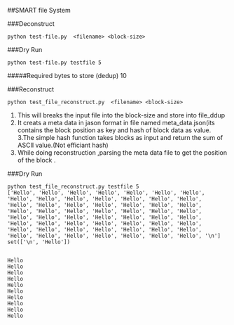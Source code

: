 ##SMART file System

###Deconstruct

```python test-file.py  <filename> <block-size>```

###Dry Run

```python test-file.py testfile 5```

#####Required bytes to store (dedup) 10


###Reconstruct

```python test_file_reconstruct.py  <filename> <block-size>```

1. This will breaks the input file into the block-size and store into file_ddup
2. It creats a meta data in jason format in file named meta_data.json(its contains the block
position as key and hash of block data as value.
3.The simple hash function takes blocks as input and return the sum of ASCII value.(Not efficiant hash)
4. While doing reconstruction ,parsing the meta data file to get the position of the block .

###Dry Run
```
python test_file_reconstruct.py testfile 5
['Hello', 'Hello', 'Hello', 'Hello', 'Hello', 'Hello', 'Hello', 'Hello', 'Hello', 'Hello', 'Hello', 'Hello', 'Hello', 'Hello', 'Hello', 'Hello', 'Hello', 'Hello', 'Hello', 'Hello', 'Hello', 'Hello', 'Hello', 'Hello', 'Hello', 'Hello', 'Hello', 'Hello', 'Hello', 'Hello', 'Hello', 'Hello', 'Hello', 'Hello', 'Hello', 'Hello', 'Hello', 'Hello', 'Hello', 'Hello', 'Hello', 'Hello', 'Hello', 'Hello', 'Hello', 'Hello', 'Hello', 'Hello', 'Hello', 'Hello', 'Hello', 'Hello', 'Hello', 'Hello', 'Hello', 'Hello', '\n']
set(['\n', 'Hello'])


Hello
Hello
Hello
Hello
Hello
Hello
Hello
Hello
Hello
Hello

```

